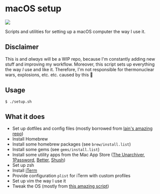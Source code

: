 # macOS setup

![](http://i.imgur.com/T1dHcie.jpg)

Scripts and utilities for setting up a macOS computer the way I use it.

## Disclaimer
This is and *always* will be a WIP repo, because I'm constantly adding new stuff and improving my workflow. Moreover, this script sets up everything the way *I* use and like it.
Therefore, I'm not responsible for thermonuclear wars, explosions, etc. etc. caused by this 😬

## Usage

```
$ ./setup.sh
```

## What it does

* Set up dotfiles and config files (mostly borrowed from [Iain's amazing repo](https://github.com/iain/dotfiles))
* Install Homebrew
* Install some homebrew packages (see `brew/install.list`)
* Install some gems (see `gems/install.list`)
* Install some utility apps from the Mac App Store ([The Unarchiver](https://itunes.apple.com/it/app/the-unarchiver/id425424353?mt=12), [1Password](https://1password.com), [Better](https://better.fyi), [Shush](https://itunes.apple.com/us/app/shush-microphone-manager/id496437906?mt=12))
* Set up zsh
* Install [iTerm](https://www.iterm2.com)
* Provide configuration `plist` for iTerm with custom profiles
* Set up vim the way I use it
* Tweak the OS (mostly from [this amazing script](https://github.com/mathiasbynens/dotfiles/blob/master/.macos))
